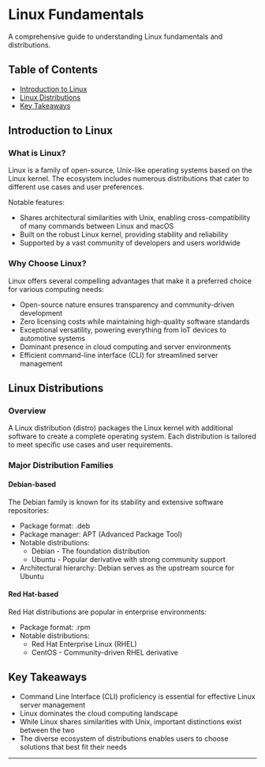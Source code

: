 # Linux Fundamentals

A comprehensive guide to understanding Linux fundamentals and distributions.

## Table of Contents
- [Introduction to Linux](#introduction-to-linux)
- [Linux Distributions](#linux-distributions)
- [Key Takeaways](#key-takeaways)

## Introduction to Linux

### What is Linux?
Linux is a family of open-source, Unix-like operating systems based on the Linux kernel. The ecosystem includes numerous distributions that cater to different use cases and user preferences.

Notable features:
* Shares architectural similarities with Unix, enabling cross-compatibility of many commands between Linux and macOS
* Built on the robust Linux kernel, providing stability and reliability
* Supported by a vast community of developers and users worldwide

### Why Choose Linux?
Linux offers several compelling advantages that make it a preferred choice for various computing needs:

* Open-source nature ensures transparency and community-driven development
* Zero licensing costs while maintaining high-quality software standards
* Exceptional versatility, powering everything from IoT devices to automotive systems
* Dominant presence in cloud computing and server environments
* Efficient command-line interface (CLI) for streamlined server management

## Linux Distributions

### Overview
A Linux distribution (distro) packages the Linux kernel with additional software to create a complete operating system. Each distribution is tailored to meet specific use cases and user requirements.

### Major Distribution Families

#### Debian-based
The Debian family is known for its stability and extensive software repositories:

* Package format: .deb
* Package manager: APT (Advanced Package Tool)
* Notable distributions:
  * Debian - The foundation distribution
  * Ubuntu - Popular derivative with strong community support
* Architectural hierarchy: Debian serves as the upstream source for Ubuntu

#### Red Hat-based
Red Hat distributions are popular in enterprise environments:

* Package format: .rpm
* Notable distributions:
  * Red Hat Enterprise Linux (RHEL)
  * CentOS - Community-driven RHEL derivative

## Key Takeaways

* Command Line Interface (CLI) proficiency is essential for effective Linux server management
* Linux dominates the cloud computing landscape
* While Linux shares similarities with Unix, important distinctions exist between the two
* The diverse ecosystem of distributions enables users to choose solutions that best fit their needs

---
